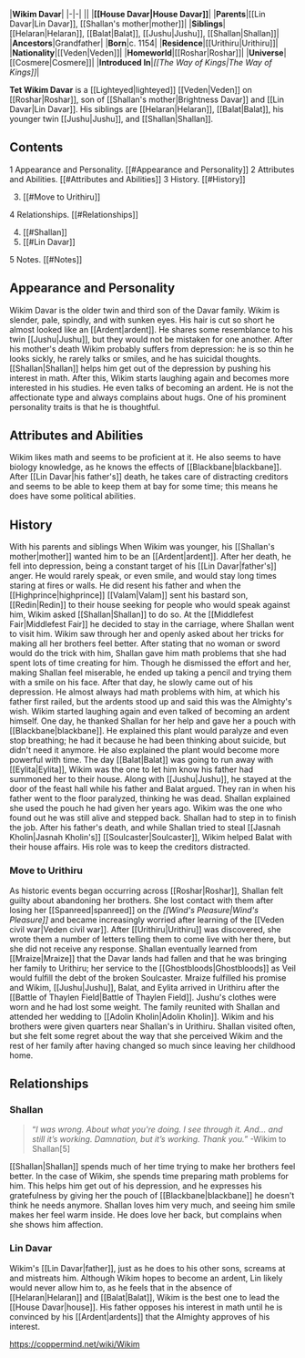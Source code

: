|**Wikim Davar**|
|-|-|
||
|**[[House Davar\|House Davar]]**|
|**Parents**|[[Lin Davar\|Lin Davar]], [[Shallan's mother\|mother]]|
|**Siblings**|[[Helaran\|Helaran]], [[Balat\|Balat]], [[Jushu\|Jushu]], [[Shallan\|Shallan]]|
|**Ancestors**|Grandfather|
|**Born**|c. 1154|
|**Residence**|[[Urithiru\|Urithiru]]|
|**Nationality**|[[Veden\|Veden]]|
|**Homeworld**|[[Roshar\|Roshar]]|
|**Universe**|[[Cosmere\|Cosmere]]|
|**Introduced In**|*[[The Way of Kings\|The Way of Kings]]*|

**Tet Wikim Davar** is a [[Lighteyed\|lighteyed]] [[Veden\|Veden]] on [[Roshar\|Roshar]], son of [[Shallan's mother\|Brightness Davar]] and [[Lin Davar\|Lin Davar]].
His siblings are [[Helaran\|Helaran]], [[Balat\|Balat]], his younger twin [[Jushu\|Jushu]], and [[Shallan\|Shallan]].

## Contents

1 Appearance and Personality. [[#Appearance and Personality]] 
2 Attributes and Abilities. [[#Attributes and Abilities]] 
3 History. [[#History]] 

3. [[#Move to Urithiru]] 


4 Relationships. [[#Relationships]] 

4. [[#Shallan]] 
4. [[#Lin Davar]] 


5 Notes. [[#Notes]] 


## Appearance and Personality
 
Wikim Davar is the older twin and third son of the Davar family. Wikim is slender, pale, spindly, and with sunken eyes. His hair is cut so short he almost looked like an [[Ardent\|ardent]]. He shares some resemblance to his twin [[Jushu\|Jushu]], but they would not be mistaken for one another.
After his mother's death Wikim probably suffers from depression: he is so thin he looks sickly, he rarely talks or smiles, and he has suicidal thoughts. [[Shallan\|Shallan]] helps him get out of the depression by pushing his interest in math. After this, Wikim starts laughing again and becomes more interested in his studies. He even talks of becoming an ardent. He is not the affectionate type and always complains about hugs. One of his prominent personality traits is that he is thoughtful.

## Attributes and Abilities
Wikim likes math and seems to be proficient at it. He also seems to have biology knowledge, as he knows the effects of [[Blackbane\|blackbane]]. After [[Lin Davar\|his father's]] death, he takes care of distracting creditors and seems to be able to keep them at bay for some time; this means he does have some political abilities.

## History
  With his parents and siblings
When Wikim was younger, his [[Shallan's mother\|mother]] wanted him to be an [[Ardent\|ardent]]. After her death, he fell into depression, being a constant target of his [[Lin Davar\|father's]] anger. He would rarely speak, or even smile, and would stay long times staring at fires or walls. He did resent his father and when the [[Highprince\|highprince]] [[Valam\|Valam]] sent his bastard son, [[Redin\|Redin]] to their house seeking for people who would speak against him, Wikim asked [[Shallan\|Shallan]] to do so.
At the [[Middlefest Fair\|Middlefest Fair]] he decided to stay in the carriage, where Shallan went to visit him. Wikim saw through her and openly asked about her tricks for making all her brothers feel better. After stating that no woman or sword would do the trick with him, Shallan gave him math problems that she had spent lots of time creating for him. Though he dismissed the effort and her, making Shallan feel miserable, he ended up taking a pencil and trying them with a smile on his face.
After that day, he slowly came out of his depression. He almost always had math problems with him, at which his father first railed, but the ardents stood up and said this was the Almighty's wish. Wikim started laughing again and even talked of becoming an ardent himself. One day, he thanked Shallan for her help and gave her a pouch with [[Blackbane\|blackbane]]. He explained this plant would paralyze and even stop breathing; he had it because he had been thinking about suicide, but didn't need it anymore. He also explained the plant would become more powerful with time.
The day [[Balat\|Balat]] was going to run away with [[Eylita\|Eylita]], Wikim was the one to let him know his father had summoned her to their house. Along with [[Jushu\|Jushu]], he stayed at the door of the feast hall while his father and Balat argued. They ran in when his father went to the floor paralyzed, thinking he was dead. Shallan explained she used the pouch he had given her years ago. Wikim was the one who found out he was still alive and stepped back. Shallan had to step in to finish the job.
After his father's death, and while Shallan tried to steal [[Jasnah Kholin\|Jasnah Kholin's]] [[Soulcaster\|Soulcaster]], Wikim helped Balat with their house affairs. His role was to keep the creditors distracted.

### Move to Urithiru
As historic events began occurring across [[Roshar\|Roshar]], Shallan felt guilty about abandoning her brothers. She lost contact with them after losing her [[Spanreed\|spanreed]] on the *[[Wind's Pleasure\|Wind's Pleasure]]* and became increasingly worried after learning of the [[Veden civil war\|Veden civil war]]. After [[Urithiru\|Urithiru]] was discovered, she wrote them a number of letters telling them to come live with her there, but she did not receive any response. Shallan eventually learned from [[Mraize\|Mraize]] that the Davar lands had fallen and that he was bringing her family to Urithiru; her service to the [[Ghostbloods\|Ghostbloods]] as Veil would fulfill the debt of the broken Soulcaster.
Mraize fulfilled his promise and Wikim, [[Jushu\|Jushu]], Balat, and Eylita arrived in Urithiru after the [[Battle of Thaylen Field\|Battle of Thaylen Field]]. Jushu's clothes were worn and he had lost some weight. The family reunited with Shallan and attended her wedding to [[Adolin Kholin\|Adolin Kholin]].
Wikim and his brothers were given quarters near Shallan's in Urithiru. Shallan visited often, but she felt some regret about the way that she perceived Wikim and the rest of her family after having changed so much since leaving her childhood home.

## Relationships
### Shallan
>“*I was wrong. About what you're doing. I see through it. And... and still it’s working. Damnation, but it’s working. Thank you.*”
\-Wikim to Shallan[5]


[[Shallan\|Shallan]] spends much of her time trying to make her brothers feel better. In the case of Wikim, she spends time preparing math problems for him. This helps him get out of his depression, and he expresses his gratefulness by giving her the pouch of [[Blackbane\|blackbane]] he doesn't think he needs anymore. Shallan loves him very much, and seeing him smile makes her feel warm inside. He does love her back, but complains when she shows him affection.

### Lin Davar
Wikim's [[Lin Davar\|father]], just as he does to his other sons, screams at and mistreats him. Although Wikim hopes to become an ardent, Lin likely would never allow him to, as he feels that in the absence of [[Helaran\|Helaran]] and [[Balat\|Balat]], Wikim is the best one to lead the [[House Davar\|house]]. His father opposes his interest in math until he is convinced by his [[Ardent\|ardents]] that the Almighty approves of his interest.



https://coppermind.net/wiki/Wikim
